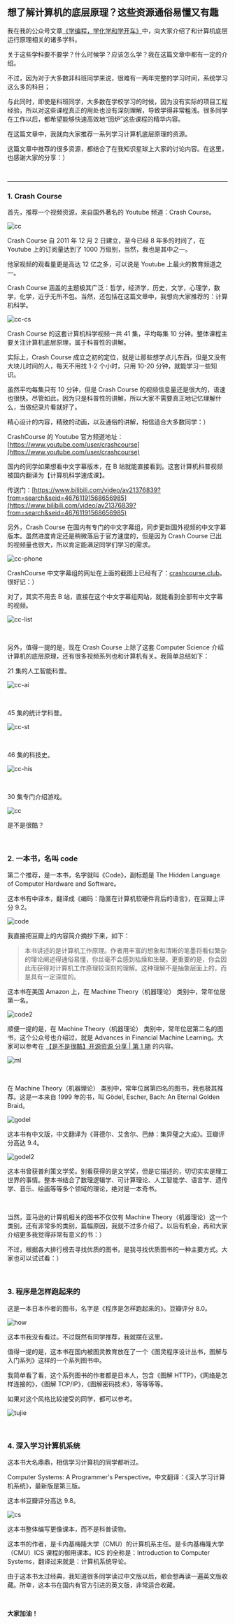 ## 想了解计算机的底层原理？这些资源通俗易懂又有趣

我在我的公众号文章[《学编程，学化学和学开车》](https://mp.weixin.qq.com/s?__biz=MzU4NTIxODYwMQ==&mid=2247485169&idx=1&sn=53094839890ed17a8050714f92fbf70c&chksm=fd8ca9b7cafb20a16a4ab58a65efb7c7517f59b0fc979d6249fccc27009c8e318f4af91ae080&token=1378791152&lang=zh_CN#rd)中，向大家介绍了和计算机底层运行原理相关的诸多学科。

关于这些学科要不要学？什么时候学？应该怎么学？我在这篇文章中都有一定的介绍。

不过，因为对于大多数非科班同学来说，很难有一两年完整的学习时间，系统学习这么多的科目；

与此同时，即使是科班同学，大多数在学校学习的时候，因为没有实际的项目工程经验，所以对这些课程真正的用处也没有深刻理解，导致学得非常粗浅。很多同学在工作以后，都希望能够快速高效地“回炉”这些课程的精华内容。

在这篇文章中，我就向大家推荐一系列学习计算机底层原理的资源。

这篇文章中推荐的很多资源，都结合了在我知识星球上大家的讨论内容。在这里，也感谢大家的分享：）

<br/>

---

### 1. Crash Course

首先，推荐一个视频资源，来自国外著名的 Youtube 频道：Crash Course。

![cc](cc.png)

Crash Course 自 2011 年 12 月 2 日建立，至今已经 8 年多的时间了，在 Youtube 上的订阅量达到了 1000 万级别，当然，我也是其中之一。

他家视频的观看量更是高达 12 亿之多，可以说是 Youtube 上最火的教育频道之一。

Crash Course 涵盖的主题极其广泛：哲学，经济学，历史，文学，心理学，数学，化学，近乎无所不包。当然，还包括在这篇文章中，我想向大家推荐的：计算机科学。

![cc-cs](cc-cs.png)

Crash Course 的这套计算机科学视频一共 41 集，平均每集 10 分钟。整体课程主要关注计算机底层原理，属于科普性的讲解。

实际上，Crash Course 成立之初的定位，就是让那些想学点儿东西，但是又没有大块儿时间的人，每天不用找 1-2 个小时，只用 10-20 分钟，就能学习一些知识。

虽然平均每集只有 10 分钟，但是 Crash Course 的视频信息量还是很大的，语速也很快。尽管如此，因为只是科普性的讲解，所以大家不需要真正地记忆理解什么，当做纪录片看就好了。

精心设计的内容，精致的动画，以及通俗的讲解，相信适合大多数同学：）

CrashCourse 的 Youtube 官方频道地址：[https://www.youtube.com/user/crashcourse](https://www.youtube.com/user/crashcourse)

国内的同学如果想看中文字幕版本，在 B 站就能直接看到。这套计算机科普视频被国内翻译为【计算机科学速成课】。

传送门：[https://www.bilibili.com/video/av21376839?from=search&seid=46761191568656985](https://www.bilibili.com/video/av21376839?from=search&seid=46761191568656985)

另外，Crash Course 在国内有专门的中文字幕组，同步更新国外视频的中文字幕版本。虽然进度肯定还是稍微落后于官方速度的，但是因为 Crash Course 已出的视频量也很大，所以肯定能满足同学们学习的需求。

![cc-phone](cc-phone.jpg)

CrashCourse 中文字幕组的网址在上面的截图上已经有了：[crashcourse.club](https://crashcourse.club/)。很好记：）

对了，其实不用去 B 站，直接在这个中文字幕组网站，就能看到全部有中文字幕的视频。

![cc-list](cc-list.png)

<br/>

另外，值得一提的是，现在 Crash Course 上除了这套 Computer Science 介绍计算机的底层原理，还有很多视频系列也和计算机有关。我简单总结如下：

21 集的人工智能科普。

![cc-ai](cc-ai.png)

<br/>

45 集的统计学科普。

![cc-st](cc-st.png)

<br/>

46 集的科技史。

![cc-his](cc-his.png)

<br/>

30 集专门介绍游戏。

![cc](cc-game.png)

是不是很酷？

<br/>

### 2. 一本书，名叫 code

第二个推荐，是一本书，名字就叫《Code》，副标题是 The Hidden Language of Computer Hardware and Software。

这本书有中译本，翻译成《编码：隐匿在计算机软硬件背后的语言》，在豆瓣上评分 9.2。

![code](code.png)

我直接把豆瓣上的内容简介摘抄下来，如下：

> 本书讲述的是计算机工作原理。作者用丰富的想象和清晰的笔墨将看似繁杂的理论阐述得通俗易懂，你丝毫不会感到枯燥和生硬。更重要的是，你会因此而获得对计算机工作原理较深刻的理解。这种理解不是抽象层面上的，而是具有一定深度的。

这本书在美国 Amazon 上，在 Machine Theory（机器理论） 类别中，常年位居第一名。

![code2](code2.png)

顺便一提的是，在 Machine Theory（机器理论） 类别中，常年位居第二名的图书，这个公众号也介绍过，就是 Advances in Financial Machine Learning。大家可以参考在 [【是不是很酷】开源资源 分享 | 第 1 期](../001/) 的内容。

![ml](ml.png)

<br/>

在 Machine Theory（机器理论） 类别中，常年位居第四名的图书，我也极其推荐。这是一本来自 1999 年的书，叫 Gödel, Escher, Bach: An Eternal Golden Braid。

![godel](godel.png)

这本书有中文版，中文翻译为《哥德尔、艾舍尔、巴赫：集异璧之大成》。豆瓣评分高达 9.4。

![godel2](godel2.png)

这本书曾获普利策文学奖。别看获得的是文学奖，但是它描述的，切切实实是理工世界的事情。整本书结合了数理逻辑学、可计算理论、人工智能学、语言学、遗传学、音乐、绘画等等多个领域的理论，绝对是一本奇书。

<br/>

当然，亚马逊的计算机相关的图书不仅仅有 Machine Theory（机器理论）这一个类别，还有非常多的类别，篇幅原因，我就不过多介绍了。以后有机会，再和大家介绍更多我觉得非常有意义的书：）

不过，根据各大排行榜去寻找优质的图书，是我寻找优质图书的一种主要方式。大家也可以试试看：）

<br/>

### 3. 程序是怎样跑起来的

这是一本日本作者的图书，名字是《程序是怎样跑起来的》。豆瓣评分 8.0。

![how](how.png)

这本书我没有看过。不过既然有同学推荐，我就摆在这里。

值得一提的是，这本书在国内被图灵教育放在了一个《图灵程序设计丛书，图解与入门系列》这样的一个系列图书中。

我简单看了看，这个系列图书的作者都是日本人，包含《图解 HTTP》，《网络是怎样连接的》，《图解 TCP/IP》，《图解密码技术》，等等等等。

如果对这个风格比较接受的同学，都可以参考。

![tujie](tujie.png)

<br/>

### 4. 深入学习计算机系统

这本书大名鼎鼎，相信学习计算机的同学都听过。

Computer Systems: A Programmer's Perspective。中文翻译：《深入学习计算机系统》，最新版是第三版。

这本书豆瓣评分高达 9.8。

![cs](cs.png)

这本书整体编写更像课本，而不是科普读物。

这本书的作者，是卡内基梅隆大学（CMU）的计算机系主任。是卡内基梅隆大学（CMU）ICS 课程的御用课本。ICS 的全称是：Introduction to Computer Systems，翻译过来就是：计算机系统导论。

由于这本书太过经典，我知道很多同学读过中文版以后，都会想再读一遍英文版收藏。所幸，这本书在国内有官方引进的英文版，非常适合收藏。

<br/>

**大家加油！**